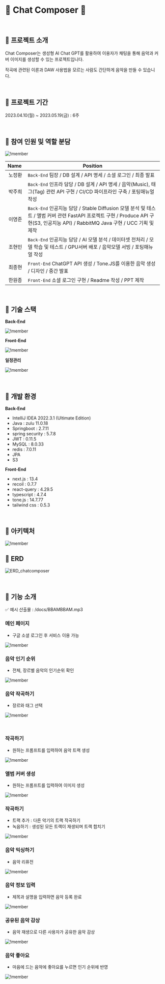 # :musical_keyboard: Chat Composer :musical_keyboard:

<br/>

## :musical_note: 프로젝트 소개

Chat Composer는 생성형 AI Chat GPT를 활용하여 이용자가 채팅을 통해 음악과 커버 이미지를 생성할 수 있는 프로젝트입니다.

작곡에 관련된 이론과 DAW 사용법을 모르는 사람도 간단하게 음악을 만들 수 있습니다.

<br/>

## :musical_note: 프로젝트 기간

2023.04.10(월) ~ 2023.05.19(금) : 6주

<br/>

## :musical_note: 참여 인원 및 역할 분담

![!member](./docs/member.png)

| Name&nbsp; | Position                                                                                                                                                                            |
| :--------: | ----------------------------------------------------------------------------------------------------------------------------------------------------------------------------------- |
|   노정환   | `Back-End` 팀장 / DB 설계 / API 명세 / 소셜 로그인 / 최종 발표                                                                                                                      |
|   박주희   | `Back-End` 인프라 담당 / DB 설계 / API 명세 / 음악(Music), 태그(Tag) 관련 API 구현 / CI/CD 파이프라인 구축 / 포팅매뉴얼 작성                                                        |
|   이영준   | `Back-End` 인공지능 담당 / Stable Diffusion 모델 분석 및 테스트 / 앨범 커버 관련 FastAPI 프로젝트 구현 / Produce API 구현(S3, 인공지능 API) / RabbitMQ Java 구현 / UCC 기획 및 제작 |
|   조현민   | `Back-End` 인공지능 담당 / AI 모델 분석 / 데이터셋 전처리 / 모델 학습 및 테스트 / GPU서버 배포 / 음악모델 서빙 / 포팅매뉴얼 작성                                                    |
|   최종현   | `Front-End` ChatGPT API 생성 / Tone.JS를 이용한 음악 생성 / 디자인 / 중간 발표                                                                                                      |
|   한원종   | `Front-End` 소셜 로그인 구현 / Readme 작성 / PPT 제작                                                                                                                               |

<br/>

## :musical_note: 기술 스택

**Back-End**

![!member](./docs/backstack.png)

**Front-End**

![!member](./docs/frontstack.png)

**일정관리**

![!member](./docs/costack.png)

<br/>

## :musical_note: 개발 환경

**Back-End**

-   IntelliJ IDEA 2022.3.1 (Ultimate Edition)
-   Java : zulu 11.0.18
-   Springboot : 2.7.11
-   spring security : 5.7.8
-   JWT : 0.11.5
-   MySQL : 8.0.33
-   redis : 7.0.11
-   JPA
-   S3

**Front-End**

-   next.js : 13.4
-   recoil : 0.7.7
-   react-query : 4.29.5
-   typescript : 4.7.4
-   tone.js : 14.7.77
-   tailwind css : 0.5.3

<br/>

## :musical_note: 아키텍처

![!member](./docs/architecture.png)

## :musical_note: ERD

![ERD_chatcomposer](./docs/ERD_chatcomposer.png)

<br/>

## :musical_note: 기능 소개

:white_check_mark: 예시 산출물 : /docs/BBAMBBAM.mp3

### 메인 페이지

-   구글 소셜 로그인 후 서비스 이용 가능

![!member](./docs/1.gif)

### 음악 인기 순위

-   전체, 장르별 음악의 인기순위 확인

![!member](./docs/2.gif)

### 음악 작곡하기

-   장르와 태그 선택

![!member](./docs/3.gif)

<br/>

### 작곡하기

-   원하는 프롬프트를 입력하여 음악 트랙 생성

![!member](./docs/4.gif)

### 앨범 커버 생성

-   원하는 프롬프트를 입력하여 이미지 생성

![!member](./docs/5.gif)

### 작곡하기

-   트랙 추가 : 다른 악기의 트랙 작곡하기
-   녹음하기 : 생성된 모든 트랙이 재생되며 트랙 합치기

![!member](./docs/6.gif)

### 음악 믹싱하기

-   음악 리퓨전

![!member](./docs/7.gif)

### 음악 정보 입력

-   제목과 설명을 입력하면 음악 등록 완료

![!member](./docs/8.gif)

### 공유된 음악 감상

-   음악 재생으로 다른 사용자가 공유한 음악 감상

![!member](./docs/9.gif)

### 음악 좋아요

-   마음에 드는 음악에 좋아요를 누르면 인기 순위에 반영

![!member](./docs/10.gif)
